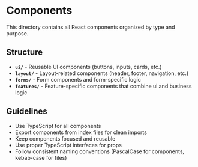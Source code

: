 # Components

This directory contains all React components organized by type and purpose.

## Structure

- **`ui/`** - Reusable UI components (buttons, inputs, cards, etc.)
- **`layout/`** - Layout-related components (header, footer, navigation, etc.)
- **`forms/`** - Form components and form-specific logic
- **`features/`** - Feature-specific components that combine ui and business logic

## Guidelines

- Use TypeScript for all components
- Export components from index files for clean imports
- Keep components focused and reusable
- Use proper TypeScript interfaces for props
- Follow consistent naming conventions (PascalCase for components, kebab-case for files)